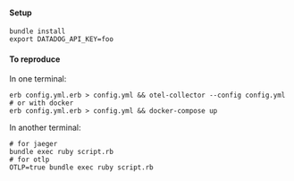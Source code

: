#### Setup

```
bundle install
export DATADOG_API_KEY=foo
```

#### To reproduce

In one terminal:

```
erb config.yml.erb > config.yml && otel-collector --config config.yml
# or with docker
erb config.yml.erb > config.yml && docker-compose up
```

In another terminal:

```
# for jaeger
bundle exec ruby script.rb
# for otlp
OTLP=true bundle exec ruby script.rb
```
